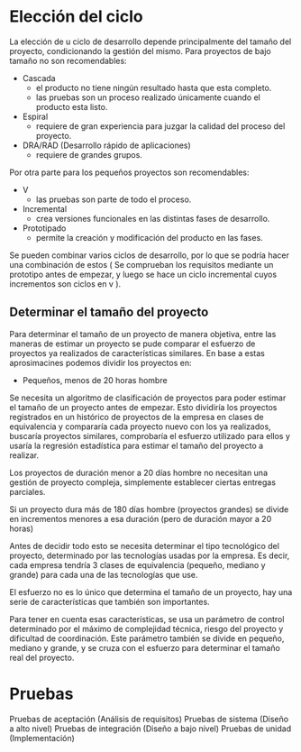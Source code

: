 # Elección del ciclo
La elección de u ciclo de desarrollo depende principalmente del tamaño del proyecto, condicionando la gestión del mismo. Para proyectos de bajo tamaño no son recomendables:
- Cascada
	- el producto no tiene ningún resultado hasta que esta completo.
	- las pruebas son un proceso realizado únicamente cuando el producto esta listo.
- Espiral
	- requiere de gran experiencia para juzgar la calidad del proceso del proyecto.
- DRA/RAD (Desarrollo rápido de aplicaciones)
	- requiere de grandes grupos.

Por otra parte para los pequeños proyectos son recomendables:
- V
	- las pruebas son parte de todo el proceso.
- Incremental
	- crea versiones funcionales en las distintas fases de desarrollo.
- Prototipado
	- permite la creación y modificación del producto en las fases.

Se pueden combinar varios ciclos de desarrollo, por lo que se podría hacer una combinación de estos ( Se comprueban los requisitos mediante un prototipo antes de empezar, y luego se hace un ciclo incremental cuyos incrementos son ciclos en v ).
## Determinar el tamaño del proyecto
Para determinar el tamaño de un proyecto de manera objetiva, entre las maneras de estimar un proyecto se pude comparar el esfuerzo de proyectos ya realizados de características similares. 
En base a estas aprosimacines podemos dividir los proyectos en:
- Pequeños, menos de 20 horas hombre

Se necesita un algoritmo de clasificación de proyectos para poder estimar el tamaño de un proyecto antes de empezar. Esto dividiría los proyectos registrados en un histórico de proyectos de la empresa en clases de equivalencia y compararía cada proyecto nuevo con los ya realizados, buscaría proyectos similares, comprobaría el esfuerzo utilizado para ellos y usaría la regresión estadística para estimar el tamaño del proyecto a realizar.

Los proyectos de duración menor a 20 días hombre no necesitan una gestión de proyecto compleja, simplemente establecer ciertas entregas parciales.

Si un proyecto dura más de 180 días hombre (proyectos grandes) se divide en incrementos menores a esa duración (pero de duración mayor a 20 horas)

Antes de decidir todo esto se necesita determinar el tipo tecnológico del proyecto, determinado por las tecnologías usadas por la empresa. Es decir, cada empresa tendría 3 clases de equivalencia (pequeño, mediano y grande) para cada una de las tecnologías que use.

El esfuerzo no es lo único que determina el tamaño de un proyecto, hay una serie de características que también son importantes.

Para tener en cuenta esas características, se usa un parámetro de control determinado por el máximo de complejidad técnica, riesgo del proyecto y dificultad de coordinación. Este parámetro también se divide en pequeño, mediano y grande, y se cruza con el esfuerzo para determinar el tamaño real del proyecto.
# Pruebas
Pruebas de aceptación (Análisis de requisitos)
Pruebas de sistema (Diseño a alto nivel)
Pruebas de integración (Diseño a bajo nivel)
Pruebas de unidad (Implementación)